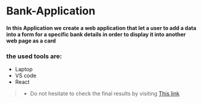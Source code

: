 # Bank-Application

#### In this Application we create a web application that let a user to add a data into a form for a specific bank details in order to display it into another web page as a card

### the used tools are:

+ Laptop
+ VS code
+ React

>* Do not hesitate to check the final results by visiting [This link]()